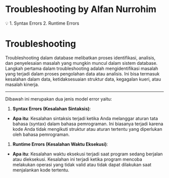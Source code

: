 # Troubleshooting by Alfan Nurrohim

<aside>
💡 1. Syntax Errors 
  2. Runtime Errors

</aside>

# Troubleshooting

Troubleshooting dalam database melibatkan proses identifikasi, analisis, dan penyelesaian masalah yang mungkin muncul dalam sistem database. Langkah pertama dalam troubleshooting adalah mengidentifikasi masalah yang terjadi dalam proses pengolahan data atau analisis. Ini bisa termasuk kesalahan dalam data, ketidaksesuaian struktur data, kegagalan kueri, atau masalah kinerja.

---

Dibawah ini merupakan dua jenis model error yaitu:

1. **Syntax Errors (Kesalahan Sintaksis)**:
- **Apa itu**: Kesalahan sintaksis terjadi ketika Anda melanggar aturan tata bahasa (syntax) dalam bahasa pemrograman. Ini biasanya terjadi karena kode Anda tidak mengikuti struktur atau aturan tertentu yang diperlukan oleh bahasa pemrograman.
1. **Runtime Errors (Kesalahan Waktu Eksekusi)**:
- **Apa itu**: Kesalahan waktu eksekusi terjadi saat program sedang berjalan atau dieksekusi. Kesalahan ini terjadi ketika program mencoba melakukan operasi yang tidak valid atau tidak dapat dilakukan saat menjalankan kode tertentu.
